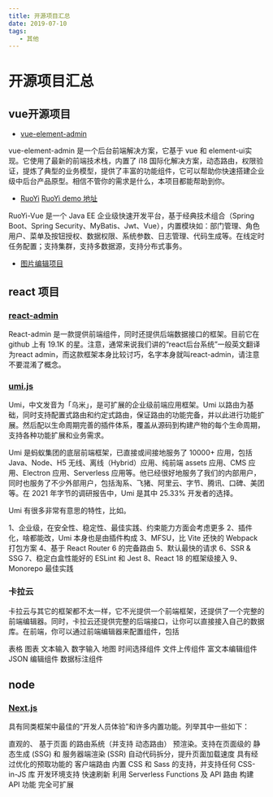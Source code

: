 ```yaml
---
title: 开源项目汇总
date: 2019-07-10
tags:
   - 其他
---
```


# 开源项目汇总

## vue开源项目

- [vue-element-admin](https://panjiachen.github.io/vue-element-admin-site/zh/guide/)

vue-element-admin 是一个后台前端解决方案，它基于 vue 和 element-ui实现。它使用了最新的前端技术栈，内置了 i18 国际化解决方案，动态路由，权限验证，提炼了典型的业务模型，提供了丰富的功能组件，它可以帮助你快速搭建企业级中后台产品原型。相信不管你的需求是什么，本项目都能帮助到你。
- [RuoYi](https://gitee.com/y_project/RuoYi)
  [RuoYi demo 地址](https://vue.ruoyi.vip/system/notice)


 RuoYi-Vue 是一个 Java EE 企业级快速开发平台，基于经典技术组合（Spring Boot、Spring Security、MyBatis、Jwt、Vue），内置模块如：部门管理、角色用户、菜单及按钮授权、数据权限、系统参数、日志管理、代码生成等。在线定时任务配置；支持集群，支持多数据源，支持分布式事务。

- [图片编辑项目](https://github.com/ikuaitu/vue-fabric-editor)
## react 项目

### [react-admin](https://github.com/marmelab/react-admin)
React-admin 是一款提供前端组件，同时还提供后端数据接口的框架。目前它在 github 上有 19.1K 的星。注意，通常来说我们讲的“react后台系统”一般英文翻译为react admin，而这款框架本身比较讨巧，名字本身就叫react-admin，请注意不要混淆了概念。

###  [umi.js](https://umijs.org/docs/guides/use-plugins)
Umi，中文发音为「乌米」，是可扩展的企业级前端应用框架。Umi 以路由为基础，同时支持配置式路由和约定式路由，保证路由的功能完备，并以此进行功能扩展。然后配以生命周期完善的插件体系，覆盖从源码到构建产物的每个生命周期，支持各种功能扩展和业务需求。

Umi 是蚂蚁集团的底层前端框架，已直接或间接地服务了 10000+ 应用，包括 Java、Node、H5 无线、离线（Hybrid）应用、纯前端 assets 应用、CMS 应用、Electron 应用、Serverless 应用等。他已经很好地服务了我们的内部用户，同时也服务了不少外部用户，包括淘系、飞猪、阿里云、字节、腾讯、口碑、美团等。在 2021 年字节的调研报告中，Umi 是其中 25.33% 开发者的选择。

Umi 有很多非常有意思的特性，比如。

1、企业级，在安全性、稳定性、最佳实践、约束能力方面会考虑更多
2、插件化，啥都能改，Umi 本身也是由插件构成
3、MFSU，比 Vite 还快的 Webpack 打包方案
4、基于 React Router 6 的完备路由
5、默认最快的请求
6、SSR & SSG
7、稳定白盒性能好的 ESLint 和 Jest
8、React 18 的框架级接入
9、Monorepo 最佳实践
###  卡拉云
卡拉云与其它的框架都不太一样，它不光提供一个前端框架，还提供了一个完整的前端编辑器。同时，卡拉云还提供完整的后端接口，让你可以直接接入自己的数据库。在前端，你可以通过前端编辑器来配置组件，包括

表格
图表
文本输入
数字输入
地图
时间选择组件
文件上传组件
富文本编辑组件
JSON 编辑组件
数据标注组件

## node



### [Next.js](https://www.nextjs.cn/learn/basics/create-nextjs-app?utm_source=next-site&utm_medium=homepage-cta&utm_campaign=next-website)

具有同类框架中最佳的“开发人员体验”和许多内置功能。列举其中一些如下：

直观的、 基于页面 的路由系统（并支持 动态路由）
预渲染。支持在页面级的 静态生成 (SSG) 和 服务器端渲染 (SSR)
自动代码拆分，提升页面加载速度
具有经过优化的预取功能的 客户端路由
内置 CSS 和 Sass 的支持，并支持任何 CSS-in-JS 库
开发环境支持 快速刷新
利用 Serverless Functions 及 API 路由 构建 API 功能
完全可扩展
